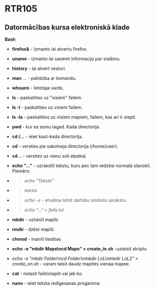 # RTR105
Datormācības kursa elektroniskā klade
----
**Bash**

- **firefox&** - Izmanto lai atvertu firefox.

- **uname** - izmanto lai saņemt informaciju par sistēmu.

- **history** - lai atvert vesturi.

- **man** ... - palidziba ar komandu.

- **whoami** - lietotaja vards.

- **ls** - paskatities uz "visiem" failem.
  
- **ls -l** - paskatities uz visiem failem.

- **ls -la** - paskatities uz visiem mapiem, failem, kas ari ir slepti.

- **pwd** - kur es esmu tagad. Kada directorija.

- **cd /...** - ieiet kaut-kada directorija.

- **cd** - versties pie sakotneja directorija (/home/user).

- **cd ..** - versties uz vienu soli atpakaļ.

- **echo "..."** - uzrakstīt tekstu, kuru pec tam redzēsi normalā stavoklī. Piemērs:

- > *echo "Teksts"* 

- > *teksts*

- > *echo -e* - atvalina lietot darbibu simbolu sarakstu.

- > *echo "..." > fails.txt*

- **mkdir** - uztaisīt mapīti.

- **rmdir** - dzēst mapīti.

- **chmod** - mainit tiesibas

- **echo -e "mkdir Mape\ncd Mape" > create_in.sh** -uztaisit skriptu

- *echo -e "mkdir Folder\ncd Folder\nmkdir LoL\nmkdir LoL2" > create_on.sh* - varam taisit daudz mapites vienaa mapee.

- **cat** - nolasit faile\mapiti vai jeb ko.

- **nano** - ieiet teksta redigesanas progamma





